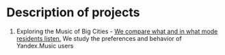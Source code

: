 # Description of projects
1. Exploring the Music of Big Cities - [We compare what and in what mode residents listen.](https://github.com/zverevsv84/Portfolio/blob/main/Project_Yandex.Music/Project_Yandex.Music.ipynb) We study the preferences and behavior of Yandex.Music users
